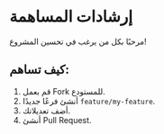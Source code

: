 # إرشادات المساهمة

مرحبًا بكل من يرغب في تحسين المشروع!

## كيف تساهم:
1. قم بعمل Fork للمستودع.
2. أنشئ فرعًا جديدًا `feature/my-feature`.
3. أضف تعديلاتك.
4. أنشئ Pull Request.

